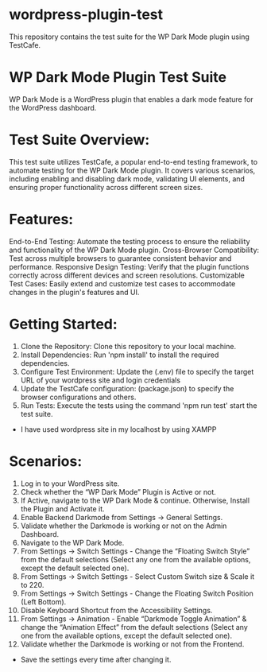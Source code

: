 # wordpress-plugin-test
This repository contains the test suite for the WP Dark Mode plugin using TestCafe.

# WP Dark Mode Plugin Test Suite

WP Dark Mode is a WordPress plugin that enables a dark mode feature for the WordPress dashboard.


# Test Suite Overview:
This test suite utilizes TestCafe, a popular end-to-end testing framework, to automate testing for the WP Dark Mode plugin. It covers various scenarios, including enabling and disabling dark mode, validating UI elements, and ensuring proper functionality across different screen sizes.

# Features:
End-to-End Testing: Automate the testing process to ensure the reliability and functionality of the WP Dark Mode plugin.
Cross-Browser Compatibility: Test across multiple browsers to guarantee consistent behavior and performance.
Responsive Design Testing: Verify that the plugin functions correctly across different devices and screen resolutions.
Customizable Test Cases: Easily extend and customize test cases to accommodate changes in the plugin's features and UI.

# Getting Started:
1. Clone the Repository: Clone this repository to your local machine.
2. Install Dependencies: Run 'npm install' to install the required dependencies.
3. Configure Test Environment: Update the (.env) file to specify the target URL of your wordpress site and login credentials
4. Update the TestCafe configuration: (package.json) to specify the browser configurations and others.
5. Run Tests: Execute the tests using the command 'npm run test' start the test suite.

* I have used wordpress site in my localhost by using XAMPP

# Scenarios:

1. Log in to your WordPress site.
2. Check whether the “WP Dark Mode” Plugin is Active or not.
3. If Active, navigate to the WP Dark Mode & continue. Otherwise, Install the Plugin and Activate it.
4. Enable Backend Darkmode from Settings -> General Settings.
5. Validate whether the Darkmode is working or not on the Admin Dashboard.
6. Navigate to the WP Dark Mode.
7. From Settings -> Switch Settings - Change the “Floating Switch Style” from the default selections (Select any one from the available options, except the default selected one).
8. From Settings -> Switch Settings - Select Custom Switch size & Scale it to 220.
9. From Settings -> Switch Settings - Change the Floating Switch Position (Left Bottom).
10. Disable Keyboard Shortcut from the Accessibility Settings.
11. From Settings -> Animation - Enable “Darkmode Toggle Animation” & change the “Animation Effect” from the default selections (Select any one from the available options, except the default selected one).
12.  Validate whether the Darkmode is working or not from the Frontend.
* Save the settings every time after changing it.
